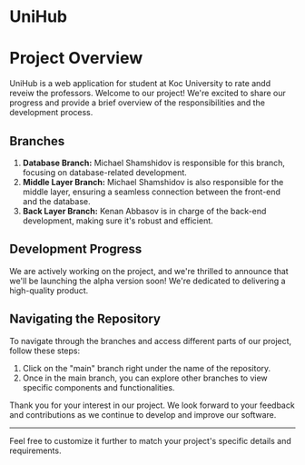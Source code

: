 # UniHub
# Project Overview
UniHub is a web application for student at Koc University to rate andd reveiw the professors. Welcome to our project! We're excited to share our progress and provide a brief overview of the responsibilities and the development process.
## Branches

1. **Database Branch:** Michael Shamshidov is responsible for this branch, focusing on database-related development.
2. **Middle Layer Branch:** Michael Shamshidov is also responsible for the middle layer, ensuring a seamless connection between the front-end and the database.
3. **Back Layer Branch:** Kenan Abbasov is in charge of the back-end development, making sure it's robust and efficient.

## Development Progress

We are actively working on the project, and we're thrilled to announce that we'll be launching the alpha version soon! We're dedicated to delivering a high-quality product.

## Navigating the Repository

To navigate through the branches and access different parts of our project, follow these steps:

1. Click on the "main" branch right under the name of the repository.
2. Once in the main branch, you can explore other branches to view specific components and functionalities.

Thank you for your interest in our project. We look forward to your feedback and contributions as we continue to develop and improve our software.

---

Feel free to customize it further to match your project's specific details and requirements.

